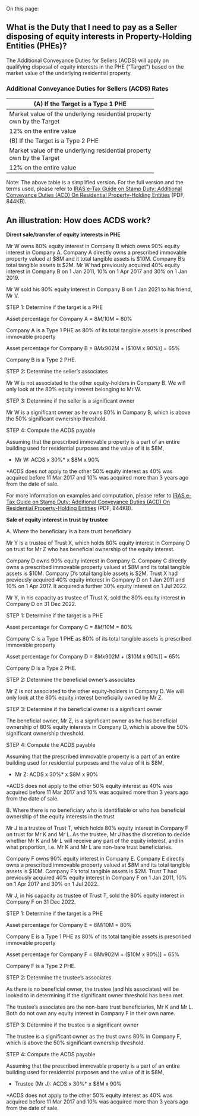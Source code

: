 On this page:

## What is the Duty that I need to pay as a Seller disposing of equity interests in Property-Holding Entities (PHEs)?

The Additional Conveyance Duties for Sellers (ACDS) will apply on qualifying disposal of equity interests in the PHE (“Target”) based on the market value of the underlying residential property.

### Additional Conveyance Duties for Sellers (ACDS) Rates

| (A) If the Target is a Type 1 PHE |
| --- |
| Market value of the underlying residential property <br>own by the Target | ACDS |
| 12% on the entire value | 12% x U1/V x W |
| (B) If the Target is a Type 2 PHE |
| Market value of the underlying residential property<br>own by the Target | ACDS |
| 12% on the entire value | 12% x U1/V x W1 x X<br>+<br>12% x U1/V x W2 |

Note: The above table is a simplified version. For the full version and the terms used, please refer to [IRAS e-Tax Guide on Stamp Duty: Additional Conveyance Duties (ACD) On Residential Property-Holding Entities](https://www.iras.gov.sg/media/docs/default-source/e-tax/additional-conveyance-duties-(acd)-on-residential-property-holding-entities.pdf?sfvrsn=babba472_23&Status=Master "Additional Conveyance Duties (ACD) on Property-Holding Entities_2021") (PDF, 844KB).

## An illustration: How does ACDS work?

**Direct sale/transfer of equity interests in PHE**

Mr W owns 80% equity interest in Company B which owns 90% equity interest in Company A. Company A directly owns a prescribed immovable property valued at $8M and it total tangible assets is $10M. Company B’s total
tangible assets is $2M. Mr W had previously acquired 40% equity interest in Company B on 1 Jan 2011, 10% on 1 Apr 2017 and 30% on 1 Jan 2019.

Mr W sold his 80% equity interest in Company B on 1 Jan 2021 to his friend, Mr V.

STEP 1: Determine if the target is a PHE

Asset percentage for Company A = $8M/$10M = 80%

Company A is a Type 1 PHE as 80% of its total tangible assets is prescribed immovable property

Asset percentage for Company B = $8M x 90% / \[$2M + ($10M x 90%)\] = 65%

Company B is a Type 2 PHE.

STEP 2: Determine the seller’s associates

Mr W is not associated to the other equity-holders in Company B. We will only look at the 80% equity interest belonging to Mr W.

STEP 3: Determine if the seller is a significant owner

Mr W is a significant owner as he owns 80% in Company B, which is above the 50% significant ownership threshold.

STEP 4: Compute the ACDS payable

Assuming that the prescribed immovable property is a part of an entire building used for residential purposes and the value of it is $8M,

- Mr W: ACDS x 30%\* x $8M x 90%

\*ACDS does not apply to the other 50% equity interest as 40% was acquired before 11 Mar 2017 and 10% was acquired more than 3 years ago from the date of sale.

For more information on examples and computation, please refer to [IRAS e-Tax Guide on Stamp Duty: Additional Conveyance Duties (ACD) On Residential Property-Holding Entities](https://www.iras.gov.sg/media/docs/default-source/e-tax/additional-conveyance-duties-(acd)-on-residential-property-holding-entities.pdf?sfvrsn=babba472_23&Status=Master "Additional Conveyance Duties (ACD) on Property-Holding Entities_2021") (PDF, 844KB).

**Sale of equity interest in trust by trustee**

A. Where the beneficiary is a bare trust beneficiary

Mr Y is a trustee of Trust X, which holds 80% equity interest in Company D on trust for Mr Z who has beneficial ownership of the equity interest.

Company D owns 90% equity interest in Company C. Company C directly owns a prescribed immovable property valued at $8M and its total tangible assets is $10M. Company D’s total tangible assets is $2M. Trust X had previously acquired 40% equity interest in Company D on 1 Jan 2011 and 10% on 1 Apr 2017. It acquired a further 30% equity interest on 1 Jul 2022.

Mr Y, in his capacity as trustee of Trust X, sold the 80% equity interest in Company D on 31 Dec 2022.

STEP 1: Determine if the target is a PHE

Asset percentage for Company C = $8M/$10M = 80%

Company C is a Type 1 PHE as 80% of its total tangible assets is prescribed immovable property

Asset percentage for Company D = $8M x 90% / \[$2M + ($10M x 90%)\] = 65%

Company D is a Type 2 PHE.

STEP 2: Determine the beneficial owner’s associates

Mr Z is not associated to the other equity-holders in Company D. We will only look at the 80% equity interest beneficially owned by Mr Z.

STEP 3: Determine if the beneficial owner is a significant owner

The beneficial owner, Mr Z, is a significant owner as he has beneficial ownership of 80% equity interests in Company D, which is above the 50% significant ownership threshold.

STEP 4: Compute the ACDS payable

Assuming that the prescribed immovable property is a part of an entire building used for residential purposes and the value of it is $8M,

- Mr Z: ACDS x 30%\* x $8M x 90%

\*ACDS does not apply to the other 50% equity interest as 40% was acquired before 11 Mar 2017 and 10% was acquired more than 3 years ago from the date of sale.

B. Where there is no beneficiary who is identifiable or who has beneficial ownership of the equity interests in the trust

Mr J is a trustee of Trust T, which holds 80% equity interest in Company F on trust for Mr K and Mr L. As the trustee, Mr J has the discretion to decide whether Mr K and Mr L will receive any part of the equity interest, and in what proportion, i.e. Mr
K and Mr L are non-bare trust beneficiaries.

Company F owns 90% equity interest in Company E. Company E directly owns a prescribed immovable property valued at $8M and its total tangible assets is $10M. Company F’s total tangible assets is $2M. Trust T had previously acquired 40% equity interest
in Company F on 1 Jan 2011, 10% on 1 Apr 2017 and 30% on 1 Jul 2022.

Mr J, in his capacity as trustee of Trust T, sold the 80% equity interest in Company F on 31 Dec 2022.

STEP 1: Determine if the target is a PHE

Asset percentage for Company E = $8M/$10M = 80%

Company E is a Type 1 PHE as 80% of its total tangible assets is prescribed immovable property

Asset percentage for Company F = $8M x 90% / \[$2M + ($10M x 90%)\] = 65%

Company F is a Type 2 PHE.

STEP 2: Determine the trustee’s associates

As there is no beneficial owner, the trustee (and his associates) will be looked to in determining if the significant owner threshold has been met.

The trustee’s associates are the non-bare trust beneficiaries, Mr K and Mr L. Both do not own any equity interest in Company F in their own name.

STEP 3: Determine if the trustee is a significant owner

The trustee is a significant owner as the trust owns 80% in Company F, which is above the 50% significant ownership threshold.

STEP 4: Compute the ACDS payable

Assuming that the prescribed immovable property is a part of an entire building used for residential purposes and the value of it is $8M,

- Trustee (Mr J): ACDS x 30%\* x $8M x 90%


\*ACDS does not apply to the other 50% equity interest as 40% was acquired before 11 Mar 2017 and 10% was acquired more than 3 years ago from the date of sale.